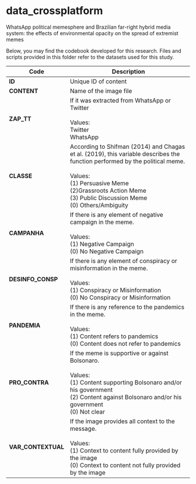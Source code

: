 # data_crossplatform
WhatsApp political memesphere and Brazilian far-right hybrid media system: the effects of environmental opacity on the spread of extremist memes

Below, you may find the codebook developed for this research.
Files and scripts provided in this folder refer to the datasets used for this study.

| Code  | Description |
| ------------- | ------------- |
| **ID**  | Unique ID of content  |
| **CONTENT**  | Name of the image file  |
| **ZAP_TT**  | If it was extracted from WhatsApp or Twitter<br><br>Values:<br>Twitter<br>WhatsApp  |
| **CLASSE**  | According to Shifman (2014) and Chagas et al. (2019), this variable describes the function performed by the political meme.<br><br>Values:<br>(1) Persuasive Meme<br>(2)Grassroots Action Meme<br>(3) Public Discussion Meme<br>(0) Others/Ambiguity  |
| **CAMPANHA**  | If there is any element of negative campaign in the meme.<br><br>Values:<br>(1) Negative Campaign<br>(0) No Negative Campaign  |
| **DESINFO_CONSP**  | If there is any element of conspiracy or misinformation in the meme.<br><br>Values:<br>(1) Conspiracy or Misinformation<br>(0) No Conspiracy or Misinformation  |
| **PANDEMIA**  | If there is any reference to the pandemics in the meme.<br><br>Values:<br>(1) Content refers to pandemics<br>(0) Content does not refer to pandemics  |
| **PRO_CONTRA**  | If the meme is supportive or against Bolsonaro.<br><br>Values:<br>(1) Content supporting Bolsonaro and/or his government<br>(2) Content against Bolsonaro and/or his government<br>(0) Not clear  |
| **VAR_CONTEXTUAL**  | If the image provides all context to the message.<br><br>Values:<br>(1) Context to content fully provided by the image<br>(0) Context to content not fully provided by the image  |
